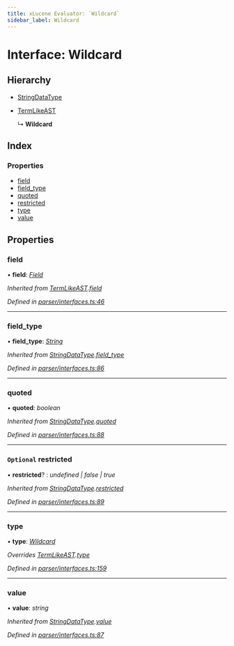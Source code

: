```yaml
---
title: xLucene Evaluator: `Wildcard`
sidebar_label: Wildcard
---
```


# Interface: Wildcard

## Hierarchy

* [StringDataType](stringdatatype.md)

* [TermLikeAST](termlikeast.md)

  ↳ **Wildcard**

## Index

### Properties

* [field](wildcard.md#field)
* [field_type](wildcard.md#field_type)
* [quoted](wildcard.md#quoted)
* [restricted](wildcard.md#optional-restricted)
* [type](wildcard.md#type)
* [value](wildcard.md#value)

## Properties

###  field

• **field**: *[Field](../overview.md#field)*

*Inherited from [TermLikeAST](termlikeast.md).[field](termlikeast.md#field)*

*Defined in [parser/interfaces.ts:46](https://github.com/terascope/teraslice/blob/d8feecc03/packages/xlucene-evaluator/src/parser/interfaces.ts#L46)*

___

###  field_type

• **field_type**: *[String](../enums/fieldtype.md#string)*

*Inherited from [StringDataType](stringdatatype.md).[field_type](stringdatatype.md#field_type)*

*Defined in [parser/interfaces.ts:86](https://github.com/terascope/teraslice/blob/d8feecc03/packages/xlucene-evaluator/src/parser/interfaces.ts#L86)*

___

###  quoted

• **quoted**: *boolean*

*Inherited from [StringDataType](stringdatatype.md).[quoted](stringdatatype.md#quoted)*

*Defined in [parser/interfaces.ts:88](https://github.com/terascope/teraslice/blob/d8feecc03/packages/xlucene-evaluator/src/parser/interfaces.ts#L88)*

___

### `Optional` restricted

• **restricted**? : *undefined | false | true*

*Inherited from [StringDataType](stringdatatype.md).[restricted](stringdatatype.md#optional-restricted)*

*Defined in [parser/interfaces.ts:89](https://github.com/terascope/teraslice/blob/d8feecc03/packages/xlucene-evaluator/src/parser/interfaces.ts#L89)*

___

###  type

• **type**: *[Wildcard](../enums/asttype.md#wildcard)*

*Overrides [TermLikeAST](termlikeast.md).[type](termlikeast.md#type)*

*Defined in [parser/interfaces.ts:159](https://github.com/terascope/teraslice/blob/d8feecc03/packages/xlucene-evaluator/src/parser/interfaces.ts#L159)*

___

###  value

• **value**: *string*

*Inherited from [StringDataType](stringdatatype.md).[value](stringdatatype.md#value)*

*Defined in [parser/interfaces.ts:87](https://github.com/terascope/teraslice/blob/d8feecc03/packages/xlucene-evaluator/src/parser/interfaces.ts#L87)*
